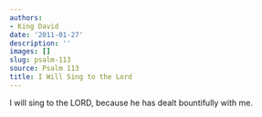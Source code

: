 ```yaml
---
authors:
- King David
date: '2011-01-27'
description: ''
images: []
slug: psalm-113
source: Psalm 113
title: I Will Sing to the Lord
---
```


I will sing to the LORD, because he has dealt bountifully with me.